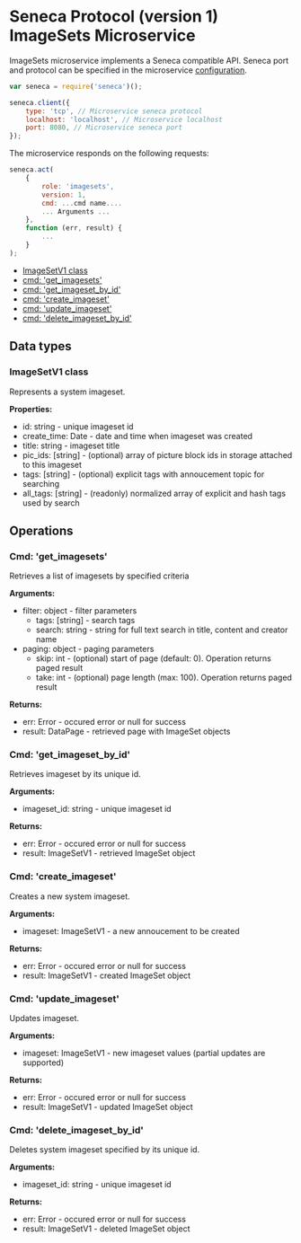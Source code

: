 # Seneca Protocol (version 1) <br/> ImageSets Microservice

ImageSets microservice implements a Seneca compatible API. 
Seneca port and protocol can be specified in the microservice [configuration](Configuration.md/#api_seneca). 

```javascript
var seneca = require('seneca')();

seneca.client({
    type: 'tcp', // Microservice seneca protocol
    localhost: 'localhost', // Microservice localhost
    port: 8080, // Microservice seneca port
});
```

The microservice responds on the following requests:

```javascript
seneca.act(
    {
        role: 'imagesets',
        version: 1,
        cmd: ...cmd name....
        ... Arguments ...
    },
    function (err, result) {
        ...
    }
);
```

* [ImageSetV1 class](#class1)
* [cmd: 'get_imagesets'](#operation1)
* [cmd: 'get_imageset_by_id'](#operation2)
* [cmd: 'create_imageset'](#operation3)
* [cmd: 'update_imageset'](#operation4)
* [cmd: 'delete_imageset_by_id'](#operation5)

## Data types

### <a name="class1"></a> ImageSetV1 class

Represents a system imageset. 

**Properties:**
- id: string - unique imageset id
- create_time: Date - date and time when imageset was created
- title: string - imageset title
- pic_ids: [string] - (optional) array of picture block ids in storage attached to this imageset
- tags: [string] - (optional) explicit tags with annoucement topic for searching
- all_tags: [string] - (readonly) normalized array of explicit and hash tags used by search

## Operations

### <a name="operation1"></a> Cmd: 'get_imagesets'

Retrieves a list of imagesets by specified criteria

**Arguments:** 
- filter: object - filter parameters
  - tags: [string] - search tags
  - search: string - string for full text search in title, content and creator name
- paging: object - paging parameters
  - skip: int - (optional) start of page (default: 0). Operation returns paged result
  - take: int - (optional) page length (max: 100). Operation returns paged result

**Returns:**
- err: Error - occured error or null for success
- result: DataPage<ImageSetV1> - retrieved page with ImageSet objects

### <a name="operation2"></a> Cmd: 'get\_imageset\_by_id'

Retrieves imageset by its unique id. 

**Arguments:** 
- imageset_id: string - unique imageset id

**Returns:**
- err: Error - occured error or null for success
- result: ImageSetV1 - retrieved ImageSet object

### <a name="operation3"></a> Cmd: 'create_imageset'

Creates a new system imageset.

**Arguments:** 
- imageset: ImageSetV1 - a new annoucement to be created

**Returns:**
- err: Error - occured error or null for success
- result: ImageSetV1 - created ImageSet object

### <a name="operation4"></a> Cmd: 'update_imageset'

Updates imageset.

**Arguments:** 
- imageset: ImageSetV1 - new imageset values (partial updates are supported)

**Returns:**
- err: Error - occured error or null for success
- result: ImageSetV1 - updated ImageSet object

### <a name="operation5"></a> Cmd: 'delete\_imageset\_by_id'

Deletes system imageset specified by its unique id.

**Arguments:** 
- imageset_id: string - unique imageset id

**Returns:**
- err: Error - occured error or null for success
- result: ImageSetV1 - deleted ImageSet object


